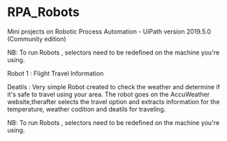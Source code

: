 # RPA_Robots
Mini projects on Robotic Process Automation - UiPath version 2019.5.0 (Community edition)


NB: To run Robots , selectors need to be redefined on the machine you're using.  

Robot 1 : Flight Travel Information

Deatils : Very simple Robot created to check the weather and determine if it's safe to travel using your area. The robot goes on the AccuWeather website,therafter
selects the travel option and extracts information for the temperature, weather codition and deatils for traveling. 

NB: To run Robots , selectors need to be redefined on the machine you're using.  

